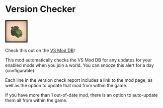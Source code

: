 # Version Checker

![mod icon](https://raw.githubusercontent.com/Ilan321/VSMods/master/src/VersionChecker/VersionChecker/modicon.png)

Check this out on the [VS Mod DB](https://mods.vintagestory.at/versionchecker)!

This mod automatically checks the VS Mod DB for any updates for your enabled mods when you join a world. You can snooze this alert for a day (configurable).

Each line in the version check report includes a link to the mod page, as well as the option to update that mod from within the game.

If you have more than 1 out-of-date mod, there is an option to auto-update them all from within the game.

